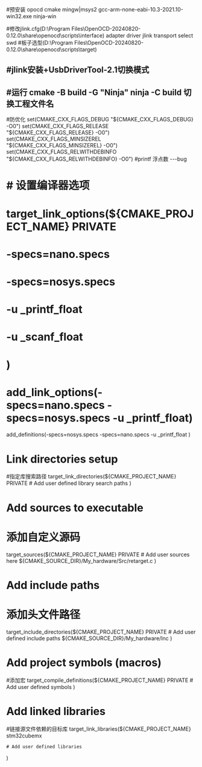 #预安装
opocd cmake mingw|msys2 gcc-arm-none-eabi-10.3-2021.10-win32.exe ninja-win

#修改jlink.cfg(D:\Program Files\OpenOCD-20240820-0.12.0\share\openocd\scripts\interface)
adapter driver jlink
transport select swd
#板子选型(D:\Program Files\OpenOCD-20240820-0.12.0\share\openocd\scripts\target)

#jlink安装+UsbDriverTool-2.1切换模式
----------------------------------------------------------
#运行
cmake -B build -G "Ninja"
ninja -C build
切换工程文件名
-----------------------------------------------------------
#防优化
set(CMAKE_CXX_FLAGS_DEBUG "${CMAKE_CXX_FLAGS_DEBUG} -O0")
set(CMAKE_CXX_FLAGS_RELEASE "${CMAKE_CXX_FLAGS_RELEASE} -O0")
set(CMAKE_CXX_FLAGS_MINSIZEREL "${CMAKE_CXX_FLAGS_MINSIZEREL} -O0")
set(CMAKE_CXX_FLAGS_RELWITHDEBINFO "${CMAKE_CXX_FLAGS_RELWITHDEBINFO} -O0")
#printf 浮点数  ---bug
# # 设置编译器选项
# target_link_options(${CMAKE_PROJECT_NAME} PRIVATE 
#     -specs=nano.specs 
#     -specs=nosys.specs 
#     -u _printf_float
#     -u _scanf_float
# )
# add_link_options(-specs=nano.specs -specs=nosys.specs -u _printf_float)
add_definitions(-specs=nosys.specs -specs=nano.specs -u _printf_float )


# Link directories setup
#指定库搜索路径
target_link_directories(${CMAKE_PROJECT_NAME} PRIVATE
    # Add user defined library search paths
)

# Add sources to executable 
# 添加自定义源码
target_sources(${CMAKE_PROJECT_NAME} PRIVATE
    # Add user sources here
    ${CMAKE_SOURCE_DIR}/My_hardware/Src/retarget.c
)

# Add include paths
# 添加头文件路径
target_include_directories(${CMAKE_PROJECT_NAME} PRIVATE
    # Add user defined include paths
    ${CMAKE_SOURCE_DIR}/My_hardware/Inc
)

# Add project symbols (macros)
#添加宏
target_compile_definitions(${CMAKE_PROJECT_NAME} PRIVATE
    # Add user defined symbols
)

# Add linked libraries
#链接源文件依赖的目标库
target_link_libraries(${CMAKE_PROJECT_NAME}
    stm32cubemx

    # Add user defined libraries
)
